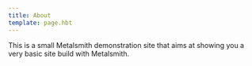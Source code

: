 ```yaml
---
title: About
template: page.hbt
---
```

This is a small Metalsmith demonstration site that aims at showing you a very basic site build with Metalsmith.
